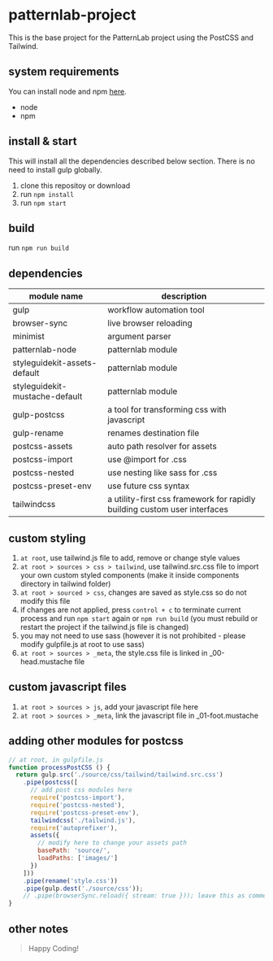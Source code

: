 # patternlab-project
This is the base project for the PatternLab project using the PostCSS and Tailwind.

## system requirements
You can install node and npm [here](https://nodejs.org).
* node
* npm

## install & start
This will install all the dependencies described below section.
There is no need to install gulp globally.
1. clone this repositoy or download
2. run `npm install`
3. run `npm start`

## build
run `npm run build`

## dependencies

| module name                    | description                                                               |
| -------------------------------| ------------------------------------------------------------------------- |
| gulp                           | workflow automation tool                                                  |
| browser-sync                   | live browser reloading                                                    |
| minimist                       | argument parser                                                           |
| patternlab-node                | patternlab module                                                         |
| styleguidekit-assets-default   | patternlab module                                                         |
| styleguidekit-mustache-default | patternlab module                                                         |
| gulp-postcss                   | a tool for transforming css with javascript                               |
| gulp-rename                    | renames destination file                                                  |
| postcss-assets                 | auto path resolver for assets                                             |
| postcss-import                 | use @import for .css                                                      |
| postcss-nested                 | use nesting like sass for .css                                            |
| postcss-preset-env             | use future css syntax                                                     |
| tailwindcss                    | a utility-first css framework for rapidly building custom user interfaces |

## custom styling

1. `at root`, use tailwind.js file to add, remove or change style values
2. `at root > sources > css > tailwind`, use tailwind.src.css file to import your own custom styled components (make it inside components directory in tailwind folder)
3. `at root > sourced > css`, changes are saved as style.css so do not modify this file
4. if changes are not applied, press `control + c` to terminate current process and run `npm start` again or `npm run build` (you must rebuild or restart the project if the tailwind.js file is changed)
5. you may not need to use sass (however it is not prohibited - please modify gulpfile.js at root to use sass)
6. `at root > sources > _meta`, the style.css file is linked in _00-head.mustache file

## custom javascript files

1. `at root > sources > js`, add your javascript file here
2. `at root > sources > _meta`, link the javascript file in _01-foot.mustache

## adding other modules for postcss
``` javascript
// at root, in gulpfile.js
function processPostCSS () {
  return gulp.src('./source/css/tailwind/tailwind.src.css')
    .pipe(postcss([
      // add post css modules here
      require('postcss-import'),
      require('postcss-nested'),
      require('postcss-preset-env'),
      tailwindcss('./tailwind.js'),
      require('autoprefixer'),
      assets({
        // modify here to change your assets path
        basePath: 'source/',
        loadPaths: ['images/']
      })
    ]))
    .pipe(rename('style.css'))
    .pipe(gulp.dest('./source/css'));
    // .pipe(browserSync.reload({ stream: true })); leave this as commented
}
```
## other notes
> Happy Coding!